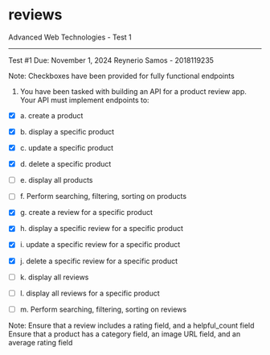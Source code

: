 # reviews
Advanced Web Technologies - Test 1

------------------------------------------------------------
Test #1
Due: November 1, 2024
Reynerio Samos - 2018119235

Note: Checkboxes have been provided for fully functional endpoints

1. You have been tasked with building an API for a product review app. Your API must implement endpoints to:

- [X] a. create a product

- [X] b. display a specific product

- [X] c. update a specific product

- [X] d. delete a specific product

- [ ] e. display all products

- [ ] f. Perform searching, filtering, sorting on products


- [X] g. create a review for a specific product

- [X] h. display a specific review for a specific product

- [X] i. update a specific review for a specific product

- [X] j. delete a specific review for a specific product

- [ ] k. display all reviews

- [ ] l. display all reviews for a specific product

- [ ] m. Perform searching, filtering, sorting on reviews


Note: Ensure that a  review includes a rating field, and a helpful_count field
      Ensure that a product has a category field, an image URL field, and an average rating field
   

